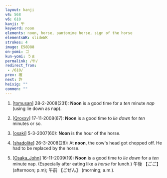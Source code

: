 ```yaml
---
layout: kanji
v4: 568
v6: 610
kanji: 午
keyword: noon
elements: noon, horse, pantomime horse, sign of the horse
elementsWK: slideWK
strokes: 4
image: E58D88
on-yomi: ゴ
kun-yomi: うま
permalink: /午/
redirect_from:
 - /610/
prev: 確
next: 許
heisig: ""
commen: ""
---
```


1) [<a href="http://kanji.koohii.com/profile/tomusan">tomusan</a>] 28-2-2008(231): <strong>Noon</strong> is a good time for a <em>ten</em> minute <em>nap</em> (using lie down as nap).

2) [<a href="http://kanji.koohii.com/profile/Qroxxy">Qroxxy</a>] 17-11-2008(67): <strong>Noon</strong> is a good time to <em>lie down</em> for <em>ten</em> minutes or so.

3) [<a href="http://kanji.koohii.com/profile/osaki">osaki</a>] 5-3-2007(60): <strong>Noon</strong> is the hour of the horse.

4) [<a href="http://kanji.koohii.com/profile/shadolite">shadolite</a>] 26-3-2008(28): At<strong> noon</strong>, the cow&#039;s head got chopped off. He had to be replaced by the horse.

5) [<a href="http://kanji.koohii.com/profile/Osaka_John">Osaka_John</a>] 16-11-2009(19): <strong>Noon</strong> is a good time to <em>lie down</em> for a <em>ten</em> minute nap. (Especially after eating like a <em>horse</em> for lunch.) 午後 【ごご】 (afternoon; p.m); 午前 【ごぜん】 (morning; a.m.).

